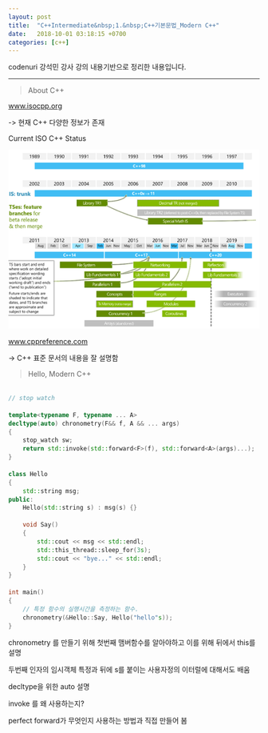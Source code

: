 ```yaml
---
layout: post
title:  "C++Intermediate&nbsp;1.&nbsp;C++기본문법_Modern C++"
date:   2018-10-01 03:18:15 +0700
categories: [c++]
---
```


codenuri 강석민 강사 강의 내용기반으로 정리한 내용입니다.

---

> About C++

www.isocpp.org

-> 현재 C++ 다양한 정보가 존재

Current ISO C++ Status

![Alt text](/static/img/C++Intermediate/1.1.PNG)

www.cppreference.com

-> C++ 표준 문서의 내용을 잘 설명함

> Hello, Modern C++

```cpp

// stop watch

template<typename F, typename ... A>
decltype(auto) chronometry(F&& f, A && ... args)
{
    stop_watch sw;
    return std::invoke(std::forward<F>(f), std::forward<A>(args)...);
}

class Hello
{
    std::string msg;
public:
    Hello(std::string s) : msg(s) {}

    void Say()
    {
        std::cout << msg << std::endl;
        std::this_thread::sleep_for(3s);
        std::cout << "bye..." << std::endl;
    }
}

int main()
{
    // 특정 함수의 실행시간을 측정하는 함수.
    chronometry(&Hello::Say, Hello("hello"s));
}


```

chronometry 를 만들기 위해 첫번째 맴버함수를 알아야하고 이를 위해 뒤에서 this를 설명

두번째 인자의 임시객체 특정과 뒤에 s를 붙이는 사용자정의 이터럴에 대해서도 배움

decltype을 위한 auto 설명

invoke 를 왜 사용하는지?

perfect forward가 무엇인지 사용하는 방법과 직접 만들어 봄

